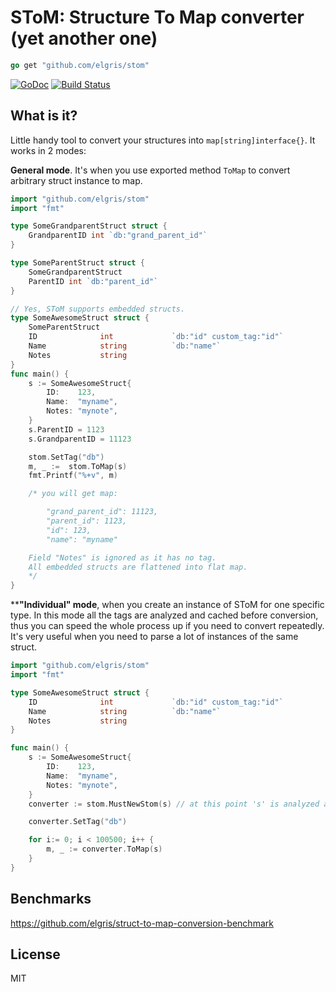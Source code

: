 # SToM: Structure To Map converter (yet another one)

```go
go get "github.com/elgris/stom"
```

[![GoDoc](https://godoc.org/github.com/elgris/stom?status.png)](https://godoc.org/github.com/elgris/sqrl)
[![Build Status](https://travis-ci.org/elgris/stom.png?branch=master)](https://travis-ci.org/elgris/sqrl)

## What is it?
Little handy tool to convert your structures into `map[string]interface{}`. It works in 2 modes:

**General mode**. It's when you use exported method `ToMap` to convert arbitrary struct instance to map.
```go
import "github.com/elgris/stom"
import "fmt"

type SomeGrandparentStruct struct {
    GrandparentID int `db:"grand_parent_id"`
}

type SomeParentStruct struct {
    SomeGrandparentStruct
    ParentID int `db:"parent_id"`
}

// Yes, SToM supports embedded structs.
type SomeAwesomeStruct struct {
    SomeParentStruct
    ID              int             `db:"id" custom_tag:"id"`
    Name            string          `db:"name"`
    Notes           string
}
func main() {
    s := SomeAwesomeStruct{
        ID:    123,
        Name:  "myname",
        Notes: "mynote",
    }
    s.ParentID = 1123
    s.GrandparentID = 11123

    stom.SetTag("db")
    m, _ :=  stom.ToMap(s)
    fmt.Printf("%+v", m)

    /* you will get map:

        "grand_parent_id": 11123,
        "parent_id": 1123,
        "id": 123,
        "name": "myname"

    Field "Notes" is ignored as it has no tag.
    All embedded structs are flattened into flat map.
    */
}
```

****"Individual" mode**, when you create an instance of SToM for one specific type. In this mode all the tags are analyzed and cached before conversion, thus you can speed the whole process up if you need to convert repeatedly. It's very useful when you need to parse a lot of instances of the same struct.
```go
import "github.com/elgris/stom"
import "fmt"

type SomeAwesomeStruct struct {
    ID              int             `db:"id" custom_tag:"id"`
    Name            string          `db:"name"`
    Notes           string
}

func main() {
    s := SomeAwesomeStruct{
        ID:    123,
        Name:  "myname",
        Notes: "mynote",
    }
    converter := stom.MustNewStom(s) // at this point 's' is analyzed and tags 'id' and 'name' are cached for future use

    converter.SetTag("db")

    for i:= 0; i < 100500; i++ {
        m, _ := converter.ToMap(s)
    }
}
```

## Benchmarks
https://github.com/elgris/struct-to-map-conversion-benchmark

## License
MIT
